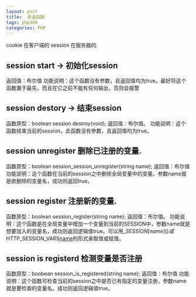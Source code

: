```yaml
---
layout: post
title:  会话函数
tags: php100
categories: PHP
---
```



cookie 在客户端的 
session 在服务器的.


## session start → 初始化session
返回值：布尔值
功能说明：这个函数没有参数，且返回值均为true。最好将这个函数置于最先，而且在它之前不能有任何输出，否则会报警





## session destory → 结束session

函数原型：boolean session destroy(void);
返回值：布尔值。
功能说明：这个函数结束当前的session，此函数没有参数，且返回值均为true。





## session unregister 删除已注册的变量.
函数原型：boolean session\_session\_unregister(string name);
返回值：布尔值
功能说明：这个函数在当前的session之中删除全局变量中的变量。参数name就是欲删除的变量名，成功则返回true。
 





## session register  注册新的变量.
函数原型：boolean session\_register(string name);
返回值：布尔值。
功能说明：这个函数是在全局变量中增加一个变量到当前的SESSION中，参数name就是想要加入的变量名，成功则返回逻辑值true。可以用$\_SESSION[name]()或$HTTP\_SESSION\_VARS[name]()的形式来取值或赋值。





## session is registerd 检测变量是否注册

函数原型：boobean session\_is\_registered(string name);
返回值：布尔值
功能说明：这个函数可检查当前的session之中是否已有指定的变量注册，参数name就是要检查的变量名。成功则返回逻辑值true。



